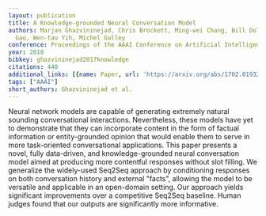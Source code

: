 ```yaml
---
layout: publication
title: A Knowledge-grounded Neural Conversation Model
authors: Marjan Ghazvininejad, Chris Brockett, Ming-wei Chang, Bill Dolan, Jianfeng
  Gao, Wen-tau Yih, Michel Galley
conference: Proceedings of the AAAI Conference on Artificial Intelligence
year: 2018
bibkey: ghazvininejad2017knowledge
citations: 440
additional_links: [{name: Paper, url: 'https://arxiv.org/abs/1702.01932'}]
tags: ["AAAI"]
short_authors: Ghazvininejad et al.
---
```

Neural network models are capable of generating extremely natural sounding
conversational interactions. Nevertheless, these models have yet to demonstrate
that they can incorporate content in the form of factual information or
entity-grounded opinion that would enable them to serve in more task-oriented
conversational applications. This paper presents a novel, fully data-driven,
and knowledge-grounded neural conversation model aimed at producing more
contentful responses without slot filling. We generalize the widely-used
Seq2Seq approach by conditioning responses on both conversation history and
external "facts", allowing the model to be versatile and applicable in an
open-domain setting. Our approach yields significant improvements over a
competitive Seq2Seq baseline. Human judges found that our outputs are
significantly more informative.